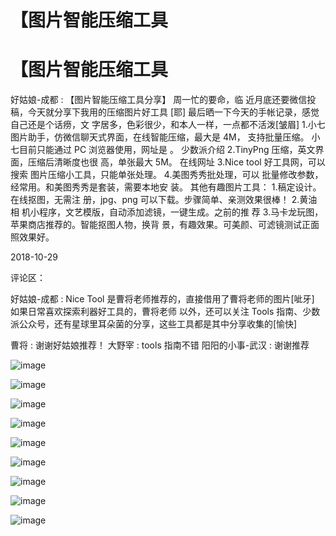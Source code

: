 # 【图片智能压缩工具

# 【图片智能压缩工具

好姑娘-成都 : 【图片智能压缩工具分享】 周一忙的要命，临 近月底还要微信投稿，今天就分享下我用的压缩图片好工具 [耶] 最后晒一下今天的手帐记录，感觉自己还是个话痨，文 字居多，色彩很少，和本人一样，一点都不活泼[皱眉] 1.小七 图片助手，仿微信聊天式界面，在线智能压缩，最大是 4M， 支持批量压缩。 小七目前只能通过 PC 浏览器使用，网址是 。 少数派介绍 2.TinyPng 压缩，英文界面，压缩后清晰度也很 高，单张最大 5M。 在线网址 3.Nice tool 好工具网，可以搜索 图片压缩小工具，只能单张处理。 4.美图秀秀批处理，可以 批量修改参数，经常用。和美图秀秀是套装，需要本地安 装。 其他有趣图片工具： 1.稿定设计。在线抠图，无需注 册，jpg、png 可以下载。步骤简单、亲测效果很棒！ 2.黄油相 机小程序，文艺模版，自动添加滤镜，一键生成。之前的推 荐 3.马卡龙玩图，苹果商店推荐的。智能抠图人物，换背 景，有趣效果。可美颜、可滤镜测试正面照效果好。

2018-10-29

评论区：

好姑娘-成都 : Nice Tool 是曹将老师推荐的，直接借用了曹将老师的图片[呲牙] 如果日常喜欢探索利器好工具的，曹将老师 以外，还可以关注 Tools 指南、少数派公众号，还有星球里耳朵菌的分享，这些工具都是其中分享收集的[愉快]

曹将 : 谢谢好姑娘推荐！ 大野宰 : tools 指南不错 阳阳的小事-武汉 : 谢谢推荐

![image](img/Image_035.png)

![image](img/Image_036.png)

![image](img/Image_037.png)

![image](img/Image_038.png)

![image](img/Image_039.png)

![image](img/Image_040.png)

![image](img/Image_041.png)

![image](img/Image_042.png)

![image](img/Image_043.png)